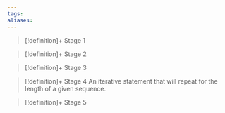 ```yaml
---
tags:
aliases:
---
```


> [!definition]+ Stage 1
>

> [!definition]+ Stage 2
>

> [!definition]+ Stage 3
>

> [!definition]+ Stage 4
> An iterative statement that will repeat for the length of a given sequence.

> [!definition]+ Stage 5
>



